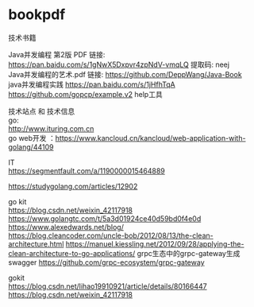 # bookpdf
技术书籍


Java并发编程 第2版 PDF                链接: https://pan.baidu.com/s/1gNwX5Dxpvr4zpNdV-vmqLQ 提取码: neej    
Java并发编程的艺术.pdf                链接:  https://github.com/DeppWang/Java-Book  
java并发编程实践    https://pan.baidu.com/s/1jHfhTqA   https://github.com/gopcp/example.v2 help工具

技术站点 和 技术信息   
go:  
http://www.ituring.com.cn   
go web开发 ：https://www.kancloud.cn/kancloud/web-application-with-golang/44109 
 
IT  
https://segmentfault.com/a/1190000015464889  


https://studygolang.com/articles/12902

go kit   
https://blog.csdn.net/weixin_42117918   
https://www.golangtc.com/t/5a3d01924ce40d59bd0f4e0d  
https://www.alexedwards.net/blog/  
https://blog.cleancoder.com/uncle-bob/2012/08/13/the-clean-architecture.html 
https://manuel.kiessling.net/2012/09/28/applying-the-clean-architecture-to-go-applications/
grpc生态中的grpc-gateway生成swagger https://github.com/grpc-ecosystem/grpc-gateway     


gokit    
https://blog.csdn.net/lihao19910921/article/details/80166447     
https://blog.csdn.net/weixin_42117918   
 

